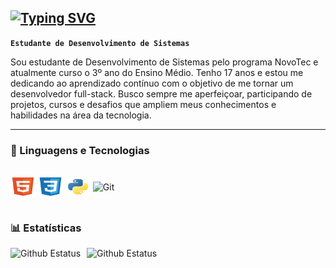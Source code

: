 <a href="https://git.io/typing-svg"><img src="https://readme-typing-svg.demolab.com?font=Fira+Code&pause=1000&color=1A6937&width=435&lines=Ol%C3%A1%2C+eu+sou+Maxwel!" alt="Typing SVG" /></a>
---
**`Estudante de Desenvolvimento de Sistemas`**

   Sou estudante de Desenvolvimento de Sistemas pelo programa NovoTec e atualmente curso o 3º ano do Ensino Médio. Tenho 17 anos e estou me dedicando ao aprendizado contínuo com o objetivo de me tornar um desenvolvedor full-stack. Busco sempre me aperfeiçoar, participando de projetos, cursos e desafios que ampliem meus conhecimentos e habilidades na área da tecnologia.

  ---

### 🤖 Linguagens e Tecnologias
<div style="display: inline_block"><br>
  <img align="center" alt="HTML" height="30" width="40" src="https://raw.githubusercontent.com/devicons/devicon/master/icons/html5/html5-original.svg">
  <img align="center" alt="CSS" height="30" width="40" src="https://raw.githubusercontent.com/devicons/devicon/master/icons/css3/css3-original.svg">
  <img align="center" alt="Python" height="30" width="40" src="https://raw.githubusercontent.com/devicons/devicon/master/icons/python/python-original.svg">
  <img align="center" alt="Git" height="30" width="40" src="https://cdn.jsdelivr.net/gh/devicons/devicon@latest/icons/git/git-original.svg" />
</div><br>

### 📊 Estatísticas

<div type='display='>
<p>
  <img 
    align="left" 
    alt="Github Estatus" 
    height="200" 
    style="padding-right: 10px;" 
    src="https://github-readme-stats.vercel.app/api?username=maxdelimasilva&show_icons=true&theme=tokyonight&include_all_commits=true&locale=pt-br" 
  />

<img 
      align="left" 
      alt="Github Estatus" 
      height='152px'
      src="https://github-readme-stats.vercel.app/api/top-langs/?username=maxdelimasilva&theme=tokyonight&layout=compact&custom_title=Tecnologias&langs_count=9" 
  />

</p>
</div>
